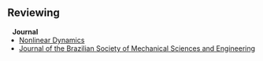 ## Reviewing

<!-- <h4 style="margin:0 10px 0;">Conference Reviewers</h4>

<ul style="margin:0 0 5px;">
  <li><a href="http://cvpr2023.thecvf.com/"><autocolor>IEEE/CVF Conference on Computer Vision and Pattern Recognition (CVPR) 2021-2023</autocolor></a></li>
  <li><a href="http://iccv2021.thecvf.com/"><autocolor>IEEE/CVF International Conference on Computer Vision (ICCV) 2021</autocolor></a></li>
  <li><a href="https://eccv2022.ecva.net/"><autocolor>European Conference on Computer Vision (ECCV) 2022</autocolor></a></li>
</ul> -->

<h4 style="margin:0 10px 0;">Journal</h4>

<ul style="margin:0 0 20px;">
  <li><a href="https://link.springer.com/journal/11071"><autocolor>Nonlinear Dynamics</autocolor></a></li>
  <li><a href="https://link.springer.com/journal/40430"><autocolor>Journal of the Brazilian Society of Mechanical Sciences and Engineering</autocolor></a></li>
</ul>